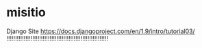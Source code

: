 # misitio
Django Site
https://docs.djangoproject.com/en/1.9/intro/tutorial03/
!!!!!!!!!!!!!!!!!!!!!!!!!!!!!!!!!!!!!!!!!!!!!!!!!!!!!!!!!!!
